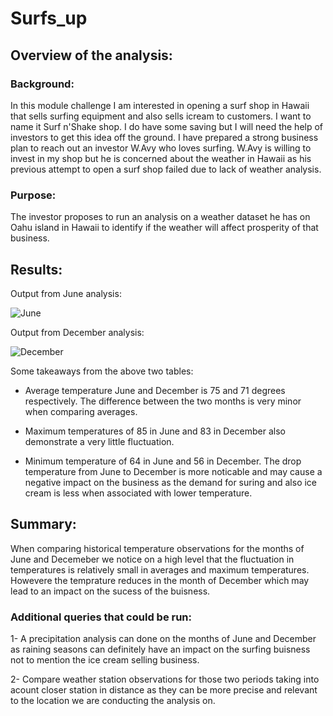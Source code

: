 # Surfs_up
## Overview of the analysis:

### Background:
In this module challenge I am interested in opening a surf shop in Hawaii that sells surfing equipment and also sells icream to customers. I want to name it Surf n'Shake shop.
I do have some saving but I will need the help of investors to get this idea off the ground. I have prepared a strong business plan to reach out an investor W.Avy who loves surfing. W.Avy is willing to invest in my shop but he is concerned about the weather in Hawaii as his previous attempt to open a surf shop failed due to lack of weather analysis.  

### Purpose:
The investor proposes to run an analysis on a weather dataset he has on Oahu island in Hawaii to identify if the weather will affect prosperity of that business.

## Results:

Output from June analysis:

![June](https://user-images.githubusercontent.com/88908758/138311429-0357e1d9-9ef0-4de5-9e9f-836ba88359e5.PNG)

Output from December analysis:

![December](https://user-images.githubusercontent.com/88908758/138311468-df491f00-381c-42e5-b3ee-364d725c474b.png)

Some takeaways from the above two tables:
- Average temperature  June and December is 75 and 71 degrees respectively. The difference between the two months is very minor when comparing averages.

- Maximum temperatures of 85 in June and 83 in December also demonstrate a very little fluctuation.

- Minimum temperature of 64 in June and 56 in December. The drop temperature from June to December is more noticable and may cause a negative impact on the business as the demand for suring and also ice cream is less when associated with lower temperature. 

## Summary:

When comparing historical temperature observations for the months of June and Decemeber we notice on a high level that the fluctuation in temperatures is relatively small in averages and maximum temperatures. Howevere the temprature reduces in the month of December which may lead to an impact on the sucess of the buisness.

### Additional queries that could be run: 

1- A precipitation analysis can done on the months of June and December as raining seasons can definitely have an impact on the surfing buisness not to mention the ice cream selling business. 

2- Compare weather station observations for those two periods taking into acount closer station in distance as they can be more precise and relevant to the location we are conducting the analysis on. 

